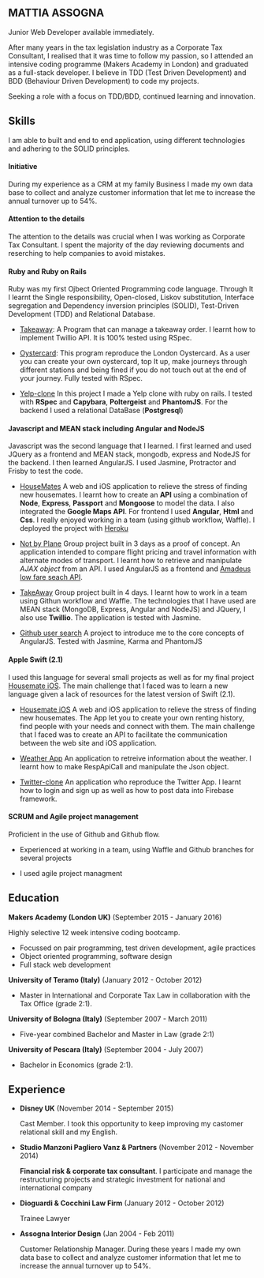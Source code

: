  
## MATTIA ASSOGNA

   Junior Web Developer available immediately.
   
   After many years in the tax legislation industry as a Corporate Tax Consultant, I realised
   that it was time to follow my passion, so I attended an intensive coding programme (Makers Academy in London)
   and graduated as a full-stack developer. I believe in TDD (Test Driven Development) and BDD (Behaviour Driven Development) to code my projects.
 
Seeking a role with a focus on TDD/BDD, continued learning and innovation.


## Skills

I am able to built and end to end application, using different technologies and adhering to the SOLID principles. 

#### Initiative

During my experience as a CRM at my family Business I made my own data base to collect and analyze customer information that let me to increase the annual turnover up to 54%.

#### Attention to the details

The attention to the details was crucial when I was working as Corporate Tax Consultant. I spent the majority of the day reviewing documents and reserching to help companies to avoid mistakes.

#### Ruby and Ruby on Rails

 Ruby was my first Ojbect Oriented Programming code language. Through It I learnt the Single responsibility, Open-closed, Liskov substitution, Interface segregation and Dependency inversion principles (SOLID), Test-Driven
Development (TDD) and Relational Database.

- [Takeaway](https://github.com/Mattia46/takeaway-challenge): A Program that can manage a takeaway order. I learnt how to implement Twillio API. It is 100% tested using RSpec.

- [Oystercard](https://github.com/Mattia46/oystercard): This program reproduce the London Oystercard. As a user you can create your own oystercard, top It up, make journeys through different stations and being fined if you do not touch out at the end of your journey. Fully tested with RSpec.

- [Yelp-clone](https://github.com/Mattia46/Yelp) In this project I made a Yelp clone with ruby on rails. I tested with **RSpec** and **Capybara**, **Poltergeist** and **PhantomJS**. For the backend I used a relational DataBase (**Postgresql**)


#### Javascript and MEAN stack including Angular and NodeJS
Javascript was the second language that I learned. I first learned and used JQuery as a frontend and MEAN stack, mongodb, express and NodeJS for the backend. I then learned AngularJS. I used Jasmine, Protractor and Frisby to test the code.

- [HouseMates](https://github.com/Mattia46/HouseMates-Web) A web and iOS application to relieve the stress of finding new housemates. I learnt how to create an **API** using a combination of **Node**, **Express**, **Passport** and **Mongoose** to model the data. I also integrated the **Google Maps API**. For frontend I used **Angular**, **Html** and **Css**. I really enjoyed working in a team (using github workflow, Waffle).  I deployed the project with [Heroku](http://housematey.herokuapp.com/)

- [Not by Plane](https://github.com/Mattia46/not-by-plane) Group project built in 3 days as a proof of concept. An application intended to compare flight pricing and travel information with alternate modes of transport. I learnt how to retrieve and manipulate *AJAX object* from an API. I used AngularJS as a frontend and [Amadeus low fare seach API](https://sandbox.amadeus.com/api-catalog).

- [TakeAway](https://github.com/Mattia46/takeaway_project) Group project built in 4 days. I learnt how to work in a team using Githun workflow and Waffle. The technologies that I have used are MEAN stack (MongoDB, Express, Angular and NodeJS) and JQuery, I also use **Twillio**. The application is tested with Jasmine.

-  [Github user search](https://github.com/Mattia46/githubChallengeJS) A project to introduce me to the core concepts of AngularJS. Tested with Jasmine, Karma and PhantomJS


#### Apple Swift (2.1)

I used this language for several small projects as well as for my final project [Housemate iOS](https://github.com/Mattia46/Swift-houseMates). The main challenge that I faced was to learn a new language given a lack of resources for the latest version of Swift (2.1).

 - [Housemate iOS](https://github.com/Mattia46/Swift-houseMates) A web and iOS application to relieve the stress of finding new housemates. The App let you to create your own renting history, find people with your needs and connect with them. The main challenge that I faced was to create an API to facilitate the communication between the web site and iOS application.
 
 - [Weather App](https://github.com/Mattia46/SwiftWeatherApp) An application to retreive information about the weather. I learnt how to make RespApiCall and manipulate the Json object.
 
 - [Twitter-clone](https://github.com/Mattia46/Swift_Twitter) An application who reproduce the Twitter App. I learnt how to login and sign up as well as how to post data into Firebase framework.

#### SCRUM and Agile project management

Proficient in the use of Github and Github flow. 
- Experienced at working in a team, using Waffle and Github branches for several projects

- I used agile project managment


## Education

**Makers Academy (London UK)** (September 2015 - January 2016)

Highly selective 12 week intensive coding bootcamp.

- Focussed on pair programming, test driven development, agile practices
- Object oriented programming, software design
- Full stack web development

**University of Teramo (Italy)** (January 2012 - October 2012) 

- Master in International and Corporate Tax Law in collaboration with the Tax Office
(grade 2:1).

**University of Bologna (Italy)** (September 2007 - March 2011) 

- Five-year combined Bachelor and Master in Law (grade 2:1)

**University of Pescara (Italy)** (September 2004 - July 2007) 

- Bachelor in Economics (grade 2:1).

## Experience


- **Disney UK** (November 2014 - September 2015)
 
  Cast Member. I took this opportunity to keep improving my castomer relational skill and my English.
- **Studio Manzoni Pagliero Vanz & Partners** (November 2012 - November 2014)

  **Financial risk & corporate tax consultant**. I participate and manage the restructuring projects and strategic investment for national and international company
- **Dioguardi & Cocchini Law Firm** (January 2012 - October 2012) 

  Trainee Lawyer
- **Assogna Interior Design** (Jan 2004 - Feb 2011) 

  Customer Relationship Manager. During these years I made my own data base to collect and analyze customer information that let me to increase the annual turnover up to 54%.


